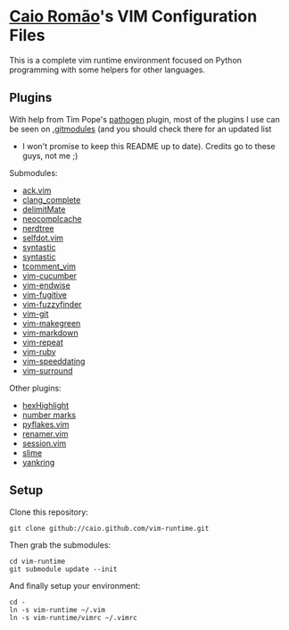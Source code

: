 [Caio Romão][]'s VIM Configuration Files
====================================

This is a complete vim runtime environment focused on Python programming
with some helpers for other languages.


Plugins
-------

With help from Tim Pope's [pathogen][] plugin, most of the plugins I use can
be seen on [.gitmodules][] (and you should check there for an updated list
- I won't promise to keep this README up to date). Credits go to these guys,
not me ;)

Submodules:

- [ack.vim][]
- [clang_complete][]
- [delimitMate][]
- [neocomplcache][]
- [nerdtree][]
- [selfdot.vim][]
- [syntastic][]
- [syntastic][]
- [tcomment_vim][]
- [vim-cucumber][]
- [vim-endwise][]
- [vim-fugitive][]
- [vim-fuzzyfinder][]
- [vim-git][]
- [vim-makegreen][]
- [vim-markdown][]
- [vim-repeat][]
- [vim-ruby][]
- [vim-speeddating][]
- [vim-surround][]


Other plugins:

- [hexHighlight][]
- [number marks][]
- [pyflakes.vim][]
- [renamer.vim][]
- [session.vim][]
- [slime][]
- [yankring][]


Setup
-----

Clone this repository:

    git clone github://caio.github.com/vim-runtime.git

Then grab the submodules:

    cd vim-runtime
    git submodule update --init

And finally setup your environment:

    cd -
    ln -s vim-runtime ~/.vim
    ln -s vim-runtime/vimrc ~/.vimrc

[Caio Romão]: http://blog.caioromao.com
[.gitmodules]: http://github.com/caio/vim-runtime/blob/master/.gitmodules
[ack.vim]: https://github.com/mileszs/ack.vim
[clang_complete]: https://github.com/Rip-Rip/clang_complete
[delimitMate]: https://github.com/Raimondi/delimitMate
[hexHighlight]: http://www.vim.org/scripts/script.php?script_id=2937
[neocomplcache]: https://github.com/Shougo/neocomplcache
[nerdtree]: https://github.com/scrooloose/nerdtree
[number marks]: http://www.vim.org/scripts/script.php?script_id=2194
[pathogen]: http://github.com/tpope/vim-pathogen
[pyflakes.vim]: http://www.vim.org/scripts/script.php?script_id=2441
[renamer.vim]: http://www.vim.org/scripts/script.php?script_id=1721
[selfdot.vim]: https://github.com/narfdotpl/selfdot.vim
[session.vim]: http://www.vim.org/scripts/script.php?script_id=3150
[slime]: http://technotales.wordpress.com/2007/10/03/like-slime-for-vim/
[syntastic]: https://github.com/scrooloose/syntastic
[syntastic]: https://github.com/scrooloose/syntastic
[tcomment_vim]: https://github.com/tomtom/tcomment_vim
[vim-cucumber]: https://github.com/tpope/vim-cucumber
[vim-endwise]: https://github.com/tpope/vim-endwise
[vim-fugitive]: https://github.com/tpope/vim-fugitive
[vim-fuzzyfinder]: https://github.com/clones/vim-fuzzyfinder
[vim-git]: https://github.com/tpope/vim-git
[vim-makegreen]: https://github.com/reinh/vim-makegreen
[vim-markdown]: https://github.com/tpope/vim-markdown
[vim-repeat]: https://github.com/tpope/vim-repeat
[vim-ruby]: https://github.com/vim-ruby/vim-ruby
[vim-speeddating]: https://github.com/tpope/vim-speeddating
[vim-surround]: https://github.com/tpope/vim-surround
[yankring]: http://www.vim.org/scripts/script.php?script_id=1234
